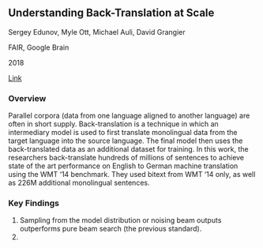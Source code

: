 ## Understanding Back-Translation at Scale

Sergey Edunov, Myle Ott, Michael Auli, David Grangier

FAIR, Google Brain

2018

[Link](https://arxiv.org/abs/1808.09381)

### Overview

Parallel corpora (data from one language aligned to another language) are often in short supply. Back-translation is a technique in which an intermediary model is used to first translate monolingual data from the target language into the source language. The final model then uses the back-translated data as an additional dataset for training. In this work, the researchers back-translate hundreds of millions of sentences to achieve state of the art performance on English to German machine translation using the WMT ‘14 benchmark. They used bitext from WMT ‘14 only, as well as 226M additional monolingual sentences.

### Key Findings

1. Sampling from the model distribution or noising beam outputs outperforms pure beam search (the previous standard).
2. 